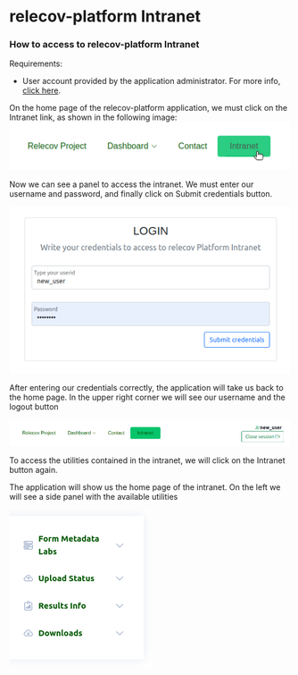 # relecov-platform Intranet

### How to access to relecov-platform Intranet

Requirements:

- User account provided by the application administrator. For more info, [click here](/documentation/createUserAccount).


On the home page of the relecov-platform application, we must click on the Intranet link, as shown in the following image:
![relecov-platform navbar](../../static/relecov_documentation/img/relecov_platform_navbar.png)

Now we can see a panel to access the intranet.
We must enter our username and password, and finally click on Submit credentials button.

![relecov-platform login intranet](../../static/relecov_documentation/img/login_intranet.png)


After entering our credentials correctly, the application will take us back to the home page.
In the upper right corner we will see our username and the logout button

![relecov-platform login intranet](../../static/relecov_documentation/img/login_intranet_ok.png)

To access the utilities contained in the intranet, we will click on the Intranet button again.

The application will show us the home page of the intranet.
On the left we will see a side panel with the available utilities

![relecov-platform login intranet](../../static/relecov_documentation/img/intranet_side_bar.png)
